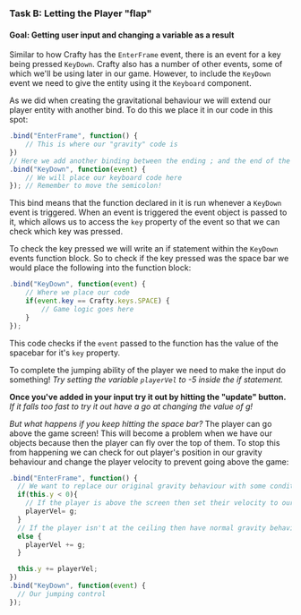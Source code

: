 ### Task B: Letting the Player "flap"
#### Goal: Getting user input and changing a variable as a result

Similar to how Crafty has the `EnterFrame` event, there is an event for a key being pressed `KeyDown`. Crafty also has a number of other events, some of which we'll be using later in our game. However, to include the `KeyDown` event we need to give the entity using it the `Keyboard` component.

As we did when creating the gravitational behaviour we will extend our player entity with another bind. To do this we place it in our code in this spot:

```javascript
.bind("EnterFrame", function() {
    // This is where our "gravity" code is
})
// Here we add another binding between the ending ; and the end of the "EnterFrame" bind
.bind("KeyDown", function(event) {
    // We will place our keyboard code here
}); // Remember to move the semicolon!
```

This bind means that the function declared in it is run whenever a `KeyDown` event is triggered. When an event is triggered the event object is passed to it, which allows us to access the `key` property of the event so that we can check which key was pressed.

To check the key pressed we will write an if statement within the `KeyDown` events function block. So to check if the key pressed was the space bar we would place the following into the function block:

```javascript
.bind("KeyDown", function(event) {
    // Where we place our code
    if(event.key == Crafty.keys.SPACE) {
        // Game logic goes here
    }
});
```

This code checks if the `event` passed to the function has the value of the spacebar for it's `key` property.

To complete the jumping ability of the player we need to make the input do something! *Try setting the variable `playerVel` to -5 inside the if statement.*

**Once you've added in your input try it out by hitting the "update" button.**
*If it falls too fast to try it out have a go at changing the value of g!*

*But what happens if you keep hitting the space bar?* The player can go above the game screen! This will become a problem when we have our objects because then the player can fly over the top of them. To stop this from happening we can check for out player's position in our gravity behaviour and change the player velocity to prevent going above the game:

```javascript
.bind("EnterFrame", function() {
  // We want to replace our original gravity behaviour with some conditional behaviour
  if(this.y < 0){
    // If the player is above the screen then set their velocity to our gravity value
    playerVel= g;
  }
  // If the player isn't at the ceiling then have normal gravity behaviour
  else {
    playerVel += g;
  }

  this.y += playerVel;
})
.bind("KeyDown", function(event) {
  // Our jumping control
});
```
